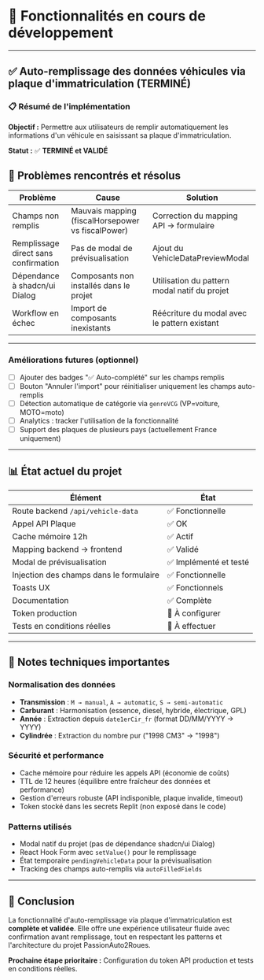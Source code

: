 # 🚧 Fonctionnalités en cours de développement

---

## ✅ Auto-remplissage des données véhicules via plaque d'immatriculation (TERMINÉ)

### 📋 Résumé de l'implémentation

**Objectif :** Permettre aux utilisateurs de remplir automatiquement les informations d'un véhicule en saisissant sa plaque d'immatriculation.

**Statut :** ✅ **TERMINÉ et VALIDÉ**


## 🚧 Problèmes rencontrés et résolus

| Problème | Cause | Solution |
|----------|-------|----------|
| Champs non remplis | Mauvais mapping (fiscalHorsepower vs fiscalPower) | Correction du mapping API → formulaire |
| Remplissage direct sans confirmation | Pas de modal de prévisualisation | Ajout du VehicleDataPreviewModal |
| Dépendance à shadcn/ui Dialog | Composants non installés dans le projet | Utilisation du pattern modal natif du projet |
| Workflow en échec | Import de composants inexistants | Réécriture du modal avec le pattern existant |

---


### **Améliorations futures (optionnel)**
- [ ] Ajouter des badges "✅ Auto-complété" sur les champs remplis
- [ ] Bouton "Annuler l'import" pour réinitialiser uniquement les champs auto-remplis
- [ ] Détection automatique de catégorie via `genreVCG` (VP=voiture, MOTO=moto)
- [ ] Analytics : tracker l'utilisation de la fonctionnalité
- [ ] Support des plaques de plusieurs pays (actuellement France uniquement)

---

## 📊 État actuel du projet

| Élément | État |
|----------|------|
| Route backend `/api/vehicle-data` | ✅ Fonctionnelle |
| Appel API Plaque | ✅ OK |
| Cache mémoire 12h | ✅ Actif |
| Mapping backend → frontend | ✅ Validé |
| Modal de prévisualisation | ✅ Implémenté et testé |
| Injection des champs dans le formulaire | ✅ Fonctionnelle |
| Toasts UX | ✅ Fonctionnels |
| Documentation | ✅ Complète |
| Token production | 🚧 À configurer |
| Tests en conditions réelles | 🚧 À effectuer |

---

## 📝 Notes techniques importantes

### **Normalisation des données**
- **Transmission** : `M → manual`, `A → automatic`, `S → semi-automatic`
- **Carburant** : Harmonisation (essence, diesel, hybride, électrique, GPL)
- **Année** : Extraction depuis `date1erCir_fr` (format DD/MM/YYYY → YYYY)
- **Cylindrée** : Extraction du nombre pur ("1998 CM3" → "1998")

### **Sécurité et performance**
- Cache mémoire pour réduire les appels API (économie de coûts)
- TTL de 12 heures (équilibre entre fraîcheur des données et performance)
- Gestion d'erreurs robuste (API indisponible, plaque invalide, timeout)
- Token stocké dans les secrets Replit (non exposé dans le code)

### **Patterns utilisés**
- Modal natif du projet (pas de dépendance shadcn/ui Dialog)
- React Hook Form avec `setValue()` pour le remplissage
- État temporaire `pendingVehicleData` pour la prévisualisation
- Tracking des champs auto-remplis via `autoFilledFields`

---

## 🎉 Conclusion

La fonctionnalité d'auto-remplissage via plaque d'immatriculation est **complète et validée**. Elle offre une expérience utilisateur fluide avec confirmation avant remplissage, tout en respectant les patterns et l'architecture du projet PassionAuto2Roues.

**Prochaine étape prioritaire :** Configuration du token API production et tests en conditions réelles.
